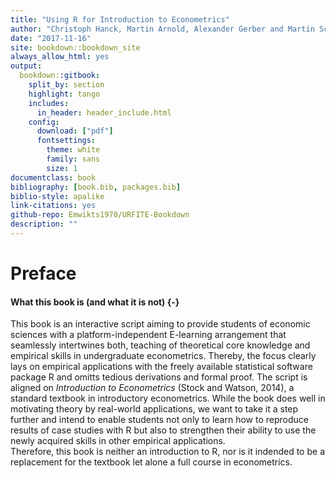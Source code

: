 ```yaml
--- 
title: "Using R for Introduction to Econometrics"
author: "Christoph Hanck, Martin Arnold, Alexander Gerber and Martin Schmelzer"
date: "2017-11-16"
site: bookdown::bookdown_site
always_allow_html: yes
output: 
  bookdown::gitbook:
    split_by: section
    highlight: tango
    includes:
      in_header: header_include.html
    config:
      download: ["pdf"]
      fontsettings:
        theme: white
        family: sans
        size: 1
documentclass: book
bibliography: [book.bib, packages.bib]
biblio-style: apalike
link-citations: yes
github-repo: Emwikts1970/URFITE-Bookdown
description: ""
---
```




# Preface

#### What this book is (and what it is not) {-}

This book is an interactive script aiming to provide students of economic sciences with a platform-independent E-learning arrangement that seamlessly intertwines both, teaching of theoretical core knowledge and empirical skills in undergraduate econometrics. Thereby, the focus clearly lays on empirical applications with the freely available statistical software package R and omitts tedious derivations and formal proof. The script is aligned on *Introduction to Econometrics* (Stock and Watson, 2014), a standard textbook in introductory econometrics. While the book does well in motivating theory by real-world applications, we want to take it a step further and intend to enable students not only to learn how to reproduce results of case studies with R but also to strengthen their ability to use the newly acquired skills in other empirical applications.<br>
Therefore, this book is neither an introduction to R, nor is it indended to be a replacement for the textbook let alone a full course in econometrics. 




